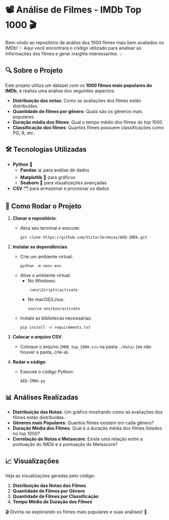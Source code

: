 # 📽️ Análise de Filmes - IMDb Top 1000 🎬

Bem-vindo ao repositório de análise dos 1000 filmes mais bem avaliados no IMDb! ✨ Aqui você encontrará o código utilizado para analisar as informações dos filmes e gerar insights interessantes. 💡

## 🔍 Sobre o Projeto

Este projeto utiliza um dataset com os **1000 filmes mais populares do IMDb**, e realiza uma análise dos seguintes aspectos:

- **Distribuição das notas**: Como as avaliações dos filmes estão distribuídas.
- **Quantidade de filmes por gênero**: Quais são os gêneros mais populares.
- **Duração média dos filmes**: Qual o tempo médio dos filmes do top 1000.
- **Classificação dos filmes**: Quantos filmes possuem classificações como PG, R, etc.

## 🛠️ Tecnologias Utilizadas

- **Python** 🐍
  - **Pandas** 📊 para análise de dados
  - **Matplotlib** 🎨 para gráficos
  - **Seaborn** 🌈 para visualizações avançadas
- **CSV** 🗂️ para armazenar e processar os dados

## 📂 Como Rodar o Projeto

1. **Clonar o repositório**:
   - Abra seu terminal e execute:
     ```
     git clone https://github.com/VictorJeremias/AED-IMDb.git
     ```

2. **Instalar as dependências**:
   - Crie um ambiente virtual:
     ```
     python -m venv env
     ```
   - Ative o ambiente virtual:
     - No Windows:
       ```
       .\env\Scripts\activate
       ```
     - No macOS/Linux:
       ```
       source env/bin/activate
       ```
   - Instale as bibliotecas necessárias:
     ```
     pip install -r requirements.txt
     ```

3. **Colocar o arquivo CSV**:
   - Coloque o arquivo `IMDB_top_1000.csv` na pasta `./data/` (se não houver a pasta, crie-a).

4. **Rodar o código**:
   - Execute o código Python:
     ```
     AED-IMDb.py
     ```

## 📊 Análises Realizadas

- **Distribuição das Notas**: Um gráfico mostrando como as avaliações dos filmes estão distribuídas.
- **Gêneros mais Populares**: Quantos filmes existem em cada gênero?
- **Duração Média dos Filmes**: Qual é a duração média dos filmes listados no top 1000?
- **Correlação de Notas e Metascore**: Existe uma relação entre a pontuação do IMDb e a pontuação do Metascore?

## 📈 Visualizações

Veja as visualizações geradas pelo código:

1. **Distribuição das Notas dos Filmes**
2. **Quantidade de Filmes por Gênero**
3. **Quantidade de Filmes por Classificação**
4. **Tempo Médio de Duração dos Filmes**



🎬 Divirta-se explorando os filmes mais populares e suas análises! 🚀
